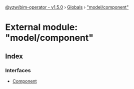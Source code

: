 [@yzw/bim-operator - v1.5.0](../README.md) › [Globals](../globals.md) › ["model/component"](_model_component_.md)

# External module: "model/component"

## Index

### Interfaces

* [Component](../interfaces/_model_component_.component.md)
